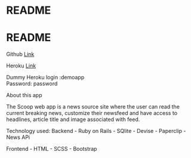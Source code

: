 # README

# README

Github [Link](https://github.com/StefCharles22/scoop-app)

Heroku [Link](https://scoop-app.herokuapp.com)

Dummy Heroku login :demoapp  
             Password: password

About this app

The Scoop web app is a news source site where the user can read the current breaking news, customize their newsfeed and have access to headlines, article title and image associated with feed.

Technology used:
  Backend
    - Ruby on Rails
    - SQlite
    - Devise
    - Paperclip
    - News APi

  Frontend
    - HTML
    - SCSS
    - Bootstrap
    
